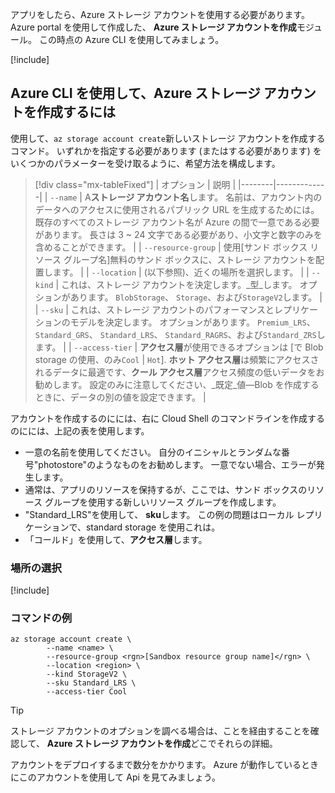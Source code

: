 アプリをしたら、Azure ストレージ アカウントを使用する必要があります。 Azure portal を使用して作成した、 **Azure ストレージ アカウントを作成**モジュール。 この時点の Azure CLI を使用してみましょう。

<!-- Activate the sandbox -->
[!include[](../../../includes/azure-sandbox-activate.md)]

## <a name="use-the-azure-cli-to-create-an-azure-storage-account"></a>Azure CLI を使用して、Azure ストレージ アカウントを作成するには

使用して、`az storage account create`新しいストレージ アカウントを作成するコマンド。 いずれかを指定する必要があります (またはする必要があります) をいくつかのパラメーターを受け取るように、希望方法を構成します。

> [!div class="mx-tableFixed"]
> | オプション | 説明 |
> |--------|-------------|
> | `--name` | A**ストレージ アカウント名**します。 名前は、アカウント内のデータへのアクセスに使用されるパブリック URL を生成するためには。 既存のすべてのストレージ アカウント名が Azure の間で一意である必要があります。 長さは 3 ~ 24 文字である必要があり、小文字と数字のみを含めることができます。 |
> | `--resource-group` | 使用<rgn>[サンド ボックス リソース グループ名]</rgn>無料のサンド ボックスに、ストレージ アカウントを配置します。 |
> | `--location` | (以下参照)、近くの場所を選択します。 |
> | `--kind` | これは、ストレージ アカウントを決定します。_型_します。 オプションがあります。 `BlobStorage`、 `Storage`、および`StorageV2`します。 |
> | `--sku` | これは、ストレージ アカウントのパフォーマンスとレプリケーションのモデルを決定します。 オプションがあります。 `Premium_LRS`、 `Standard_GRS`、 `Standard_LRS`、 `Standard_RAGRS`、および`Standard_ZRS`します。 |
> | `--access-tier` | **アクセス層**が使用できるオプションは [で Blob storage の使用、のみ`Cool` | `Hot`]. **ホット アクセス層**は頻繁にアクセスされるデータに最適です、**クール アクセス層**アクセス頻度の低いデータをお勧めします。 設定のみに注意してください、_既定_値&mdash;Blob を作成するときに、データの別の値を設定できます。 |
    
アカウントを作成するのにには、右に Cloud Shell のコマンドラインを作成するのにには、上記の表を使用します。
- 一意の名前を使用してください。 自分のイニシャルとランダムな番号"photostore"のようなものをお勧めします。 一意でない場合、エラーが発生します。
- 通常は、アプリのリソースを保持するが、ここでは、サンド ボックスのリソース グループを使用する新しいリソース グループを作成します。
- "Standard_LRS"を使用して、 **sku**します。 この例の問題はローカル レプリケーションで、standard storage を使用これは。
- 「コールド」を使用して、**アクセス層**します。

### <a name="selecting-a-location"></a>場所の選択
<!-- Resource selection -->
[!include[](../../../includes/azure-sandbox-regions-first-mention-note.md)]

### <a name="example-command"></a>コマンドの例

```azurecli
az storage account create \
        --name <name> \
        --resource-group <rgn>[Sandbox resource group name]</rgn> \
        --location <region> \
        --kind StorageV2 \
        --sku Standard_LRS \ 
        --access-tier Cool
```

> [!TIP]
> ストレージ アカウントのオプションを調べる場合は、ことを経由することを確認して、 **Azure ストレージ アカウントを作成**どこでそれらの詳細。

アカウントをデプロイするまで数分をかかります。 Azure が動作しているときにこのアカウントを使用して Api を見てみましょう。